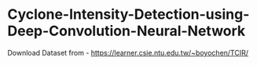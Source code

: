 # Cyclone-Intensity-Detection-using-Deep-Convolution-Neural-Network

Download Dataset from - https://learner.csie.ntu.edu.tw/~boyochen/TCIR/

